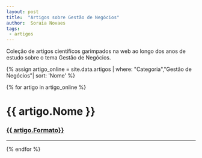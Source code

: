 ```yaml
---
layout: post
title:  "Artigos sobre Gestão de Negócios"
author:  Soraia Novaes
tags: 
 - artigos 
---
```


<p>Coleção de artigos científicos garimpados na web ao longo dos anos de estudo sobre o tema Gestão de Negócios.</p>

 {% assign artigo_online = site.data.artigos  | where: "Categoria","Gestão de Negócios"| sort: 'Nome'  %}

{% for artigo in artigo_online %}
<h1 class="post-title">{{ artigo.Nome }}</h1>

<h3><a href="{{ artigo.url}}">{{ artigo.Formato}}</a></h3>


<hr>

 {% endfor %}      
